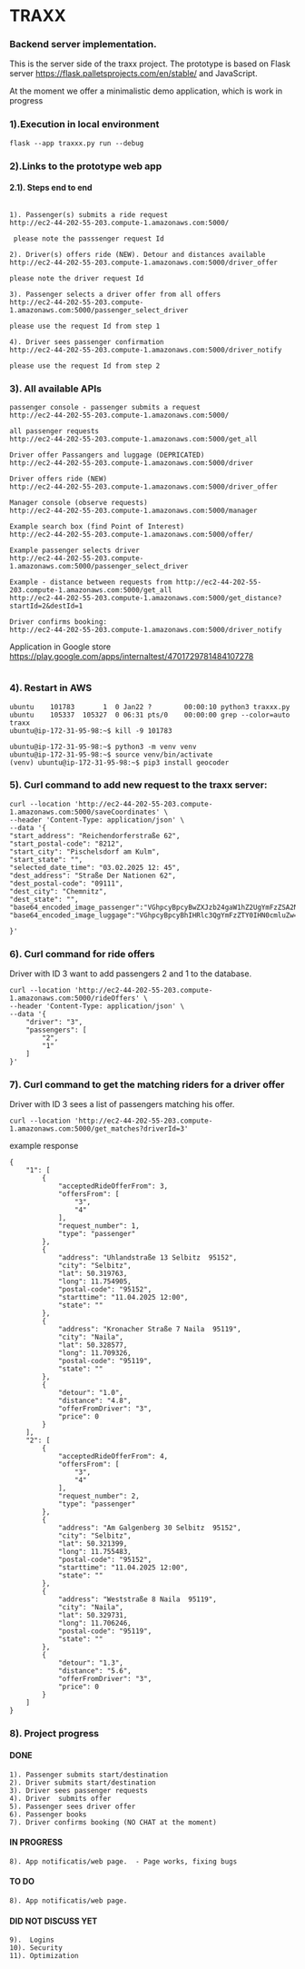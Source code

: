 # TRAXX 
### Backend server implementation.

This is the server side of the traxx project. 
The prototype is based on Flask server https://flask.palletsprojects.com/en/stable/ 
and JavaScript. 

At the moment we offer a minimalistic demo application, 
which is work in progress


### 1).Execution in local environment

```
flask --app traxxx.py run --debug
```
### 2).Links to the prototype web app

#### 2.1). Steps end to end
```

1). Passenger(s) submits a ride request
http://ec2-44-202-55-203.compute-1.amazonaws.com:5000/

 please note the passsenger request Id

2). Driver(s) offers ride (NEW). Detour and distances available
http://ec2-44-202-55-203.compute-1.amazonaws.com:5000/driver_offer

please note the driver request Id

3). Passenger selects a driver offer from all offers
http://ec2-44-202-55-203.compute-1.amazonaws.com:5000/passenger_select_driver

please use the request Id from step 1

4). Driver sees passenger confirmation
http://ec2-44-202-55-203.compute-1.amazonaws.com:5000/driver_notify

please use the request Id from step 2

```

### 3). All available APIs

```
passenger console - passenger submits a request
http://ec2-44-202-55-203.compute-1.amazonaws.com:5000/

all passenger requests
http://ec2-44-202-55-203.compute-1.amazonaws.com:5000/get_all

Driver offer Passangers and luggage (DEPRICATED)
http://ec2-44-202-55-203.compute-1.amazonaws.com:5000/driver

Driver offers ride (NEW)
http://ec2-44-202-55-203.compute-1.amazonaws.com:5000/driver_offer

Manager console (observe requests)
http://ec2-44-202-55-203.compute-1.amazonaws.com:5000/manager

Example search box (find Point of Interest)
http://ec2-44-202-55-203.compute-1.amazonaws.com:5000/offer/

Example passenger selects driver
http://ec2-44-202-55-203.compute-1.amazonaws.com:5000/passenger_select_driver

Example - distance between requests from http://ec2-44-202-55-203.compute-1.amazonaws.com:5000/get_all
http://ec2-44-202-55-203.compute-1.amazonaws.com:5000/get_distance?startId=2&destId=1

Driver confirms booking:
http://ec2-44-202-55-203.compute-1.amazonaws.com:5000/driver_notify

```
Application in Google store
https://play.google.com/apps/internaltest/4701729781484107278
```

```


### 4). Restart in AWS
```
ubuntu    101783       1  0 Jan22 ?        00:00:10 python3 traxxx.py
ubuntu    105337  105327  0 06:31 pts/0    00:00:00 grep --color=auto traxx
ubuntu@ip-172-31-95-98:~$ kill -9 101783
```

```
ubuntu@ip-172-31-95-98:~$ python3 -m venv venv
ubuntu@ip-172-31-95-98:~$ source venv/bin/activate
(venv) ubuntu@ip-172-31-95-98:~$ pip3 install geocoder
```

### 5). Curl command to add new request to the traxx server:

```
curl --location 'http://ec2-44-202-55-203.compute-1.amazonaws.com:5000/saveCoordinates' \
--header 'Content-Type: application/json' \
--data '{
"start_address": "Reichendorferstraße 62",
"start_postal-code": "8212",
"start_city": "Pischelsdorf am Kulm",
"start_state": "",
"selected_date_time": "03.02.2025 12: 45",
"dest_address": "Straße Der Nationen 62",
"dest_postal-code": "09111",
"dest_city": "Chemnitz",
"dest_state": "",
"base64_encoded_image_passenger":"VGhpcyBpcyBwZXJzb24gaW1hZ2UgYmFzZSA2NA==",
"base64_encoded_image_luggage":"VGhpcyBpcyBhIHRlc3QgYmFzZTY0IHN0cmluZw=="

}'
```
### 6). Curl command for ride offers

Driver with ID 3 want to add passengers 2 and 1 to the database.

```
curl --location 'http://ec2-44-202-55-203.compute-1.amazonaws.com:5000/rideOffers' \
--header 'Content-Type: application/json' \
--data '{
    "driver": "3",
    "passengers": [
        "2",
        "1"
    ]
}'
```

### 7). Curl command to get the matching riders for a driver offer

Driver with ID 3 sees a list of passengers matching his offer.

```
curl --location 'http://ec2-44-202-55-203.compute-1.amazonaws.com:5000/get_matches?driverId=3'
```
example response

```
{
    "1": [
        {
            "acceptedRideOfferFrom": 3,
            "offersFrom": [
                "3",
                "4"
            ],
            "request_number": 1,
            "type": "passenger"
        },
        {
            "address": "Uhlandstraße 13 Selbitz  95152",
            "city": "Selbitz",
            "lat": 50.319763,
            "long": 11.754905,
            "postal-code": "95152",
            "starttime": "11.04.2025 12:00",
            "state": ""
        },
        {
            "address": "Kronacher Straße 7 Naila  95119",
            "city": "Naila",
            "lat": 50.328577,
            "long": 11.709326,
            "postal-code": "95119",
            "state": ""
        },
        {
            "detour": "1.0",
            "distance": "4.8",
            "offerFromDriver": "3",
            "price": 0
        }
    ],
    "2": [
        {
            "acceptedRideOfferFrom": 4,
            "offersFrom": [
                "3",
                "4"
            ],
            "request_number": 2,
            "type": "passenger"
        },
        {
            "address": "Am Galgenberg 30 Selbitz  95152",
            "city": "Selbitz",
            "lat": 50.321399,
            "long": 11.755483,
            "postal-code": "95152",
            "starttime": "11.04.2025 12:00",
            "state": ""
        },
        {
            "address": "Weststraße 8 Naila  95119",
            "city": "Naila",
            "lat": 50.329731,
            "long": 11.706246,
            "postal-code": "95119",
            "state": ""
        },
        {
            "detour": "1.3",
            "distance": "5.6",
            "offerFromDriver": "3",
            "price": 0
        }
    ]
}
```




### 8). Project progress

#### DONE     
```
1). Passenger submits start/destination
2). Driver submits start/destination
3). Driver sees passenger requests
4). Driver  submits offer
5). Passenger sees driver offer 
6). Passenger books
7). Driver confirms booking (NO CHAT at the moment)

```
#### IN PROGRESS
```
8). App notificatis/web page.  - Page works, fixing bugs
```

#### TO DO
```
8). App notificatis/web page.
```

#### DID NOT DISCUSS YET
```
9).  Logins
10). Security
11). Optimization
```
